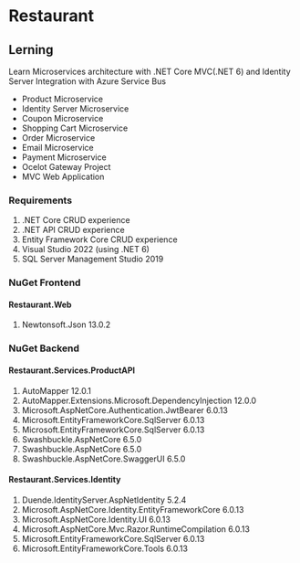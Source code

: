 # Restaurant

## Lerning

Learn Microservices architecture with .NET Core MVC(.NET 6) and Identity Server Integration with Azure Service Bus

- Product Microservice
- Identity Server Microservice
- Coupon Microservice
- Shopping Cart Microservice
- Order Microservice
- Email Microservice
- Payment Microservice
- Ocelot Gateway Project
- MVC Web Application

### Requirements

1. .NET Core CRUD experience
2. .NET API CRUD experience
3. Entity Framework Core CRUD experience
4. Visual Studio 2022 (using .NET 6)
5. SQL Server Management Studio 2019

### NuGet Frontend
#### Restaurant.Web
1. Newtonsoft.Json 13.0.2

### NuGet Backend
#### Restaurant.Services.ProductAPI
1. AutoMapper 12.0.1
2. AutoMapper.Extensions.Microsoft.DependencyInjection 12.0.0
3. Microsoft.AspNetCore.Authentication.JwtBearer 6.0.13
4. Microsoft.EntityFrameworkCore.SqlServer 6.0.13
5. Microsoft.EntityFrameworkCore.SqlServer 6.0.13
6. Swashbuckle.AspNetCore 6.5.0
7. Swashbuckle.AspNetCore 6.5.0
8. Swashbuckle.AspNetCore.SwaggerUI 6.5.0

#### Restaurant.Services.Identity
1. Duende.IdentityServer.AspNetIdentity 5.2.4
2. Microsoft.AspNetCore.Identity.EntityFrameworkCore 6.0.13
3. Microsoft.AspNetCore.Identity.UI 6.0.13
4. Microsoft.AspNetCore.Mvc.Razor.RuntimeCompilation 6.0.13
5. Microsoft.EntityFrameworkCore.SqlServer 6.0.13
6. Microsoft.EntityFrameworkCore.Tools 6.0.13